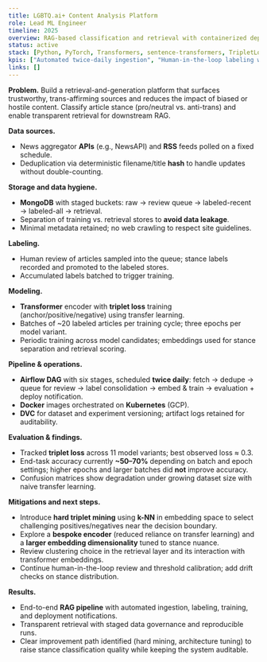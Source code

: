 ```yaml
---
title: LGBTQ.ai+ Content Analysis Platform
role: Lead ML Engineer
timeline: 2025
overview: RAG-based classification and retrieval with containerized deployment on GCP; bias-aware stance classification for anti-/pro-trans news content.
status: active
stack: [Python, PyTorch, Transformers, sentence-transformers, TripletLoss, scikit-learn, MongoDB, Airflow, Docker, Kubernetes, GCP, RSS, News APIs, DVC]
kpis: ["Automated twice-daily ingestion", "Human-in-the-loop labeling workflow", "Staged data buckets to prevent leakage", "Reproducible training and deployment pipelines"]
links: []
---
```


**Problem.** Build a retrieval-and-generation platform that surfaces trustworthy, trans-affirming sources and reduces the impact of biased or hostile content. Classify article stance (pro/neutral vs. anti-trans) and enable transparent retrieval for downstream RAG.

**Data sources.**
- News aggregator **APIs** (e.g., NewsAPI) and **RSS** feeds polled on a fixed schedule.  
- Deduplication via deterministic filename/title **hash** to handle updates without double-counting.

**Storage and data hygiene.**
- **MongoDB** with staged buckets: raw → review queue → labeled-recent → labeled-all → retrieval.  
- Separation of training vs. retrieval stores to **avoid data leakage**.  
- Minimal metadata retained; no web crawling to respect site guidelines.

**Labeling.**
- Human review of articles sampled into the queue; stance labels recorded and promoted to the labeled stores.  
- Accumulated labels batched to trigger training.

**Modeling.**
- **Transformer** encoder with **triplet loss** training (anchor/positive/negative) using transfer learning.  
- Batches of ~20 labeled articles per training cycle; three epochs per model variant.  
- Periodic training across model candidates; embeddings used for stance separation and retrieval scoring.

**Pipeline & operations.**
- **Airflow DAG** with six stages, scheduled **twice daily**: fetch → dedupe → queue for review → label consolidation → embed & train → evaluation + deploy notification.  
- **Docker** images orchestrated on **Kubernetes** (GCP).  
- **DVC** for dataset and experiment versioning; artifact logs retained for auditability.

**Evaluation & findings.**
- Tracked **triplet loss** across 11 model variants; best observed loss ≈ 0.3.  
- End-task accuracy currently **~50–70%** depending on batch and epoch settings; higher epochs and larger batches did **not** improve accuracy.  
- Confusion matrices show degradation under growing dataset size with naive transfer learning.

**Mitigations and next steps.**
- Introduce **hard triplet mining** using **k-NN** in embedding space to select challenging positives/negatives near the decision boundary.  
- Explore a **bespoke encoder** (reduced reliance on transfer learning) and a **larger embedding dimensionality** tuned to stance nuance.  
- Review clustering choice in the retrieval layer and its interaction with transformer embeddings.  
- Continue human-in-the-loop review and threshold calibration; add drift checks on stance distribution.

**Results.**
- End-to-end **RAG pipeline** with automated ingestion, labeling, training, and deployment notifications.  
- Transparent retrieval with staged data governance and reproducible runs.  
- Clear improvement path identified (hard mining, architecture tuning) to raise stance classification quality while keeping the system auditable.